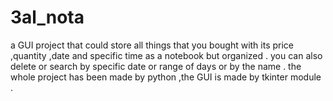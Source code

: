 # 3al_nota
a GUI project that could store all things that you bought with its price ,quantity ,date and specific time as a notebook but organized . you can also delete or search by specific date or range of days or by the name . the whole project has been made by python ,the GUI is made by tkinter module .  
